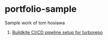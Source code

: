 # portfolio-sample

Sample work of tom hosiawa

1. [Buildkite CI/CD pipeline setup for turborepo](./.buildkite)
